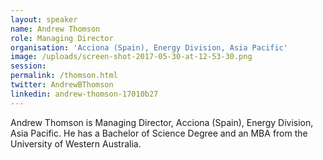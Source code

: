 ```yaml
---
layout: speaker
name: Andrew Thomson
role: Managing Director
organisation: 'Acciona (Spain), Energy Division, Asia Pacific'
image: /uploads/screen-shot-2017-05-30-at-12-53-30.png
session:
permalink: /thomson.html
twitter: AndrewBThomson
linkedin: andrew-thomson-17010b27
---
```



Andrew Thomson is Managing Director, Acciona (Spain), Energy Division, Asia Pacific. He has a Bachelor of Science Degree and an MBA from the University of Western Australia.